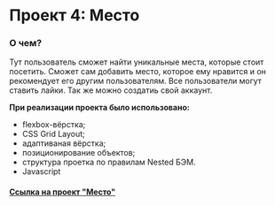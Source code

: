 # Проект 4: Место

### О чем?
Тут пользователь сможет найти уникальные места, которые стоит посетить.
Сможет сам добавить место, которое ему нравится и он рекомендует его другим пользователям.
Все пользователи могут ставить лайки.
Так же можно создатиь свой аккаунт.

**При реализации проекта было использовано:**
* flexbox-вёрстка;
* CSS Grid Layout;
* адаптиваная вёрстка;
* позиционирование объектов;
* структура проетка по правилам Nested БЭМ.
* Javascript

#### [Ссылка на проект "Место"](https://yapopovandrey.github.io/Mesto/)